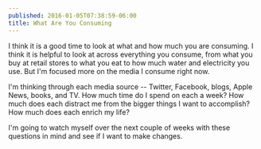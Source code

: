 ```yaml
---
published: 2016-01-05T07:38:59-06:00
title: What Are You Consuming
---
```

I think it is a good time to look at what and how much you are consuming. I think it is helpful to look at across everything you consume, from what you buy at retail stores to what you eat to how much water and electricity you use. But I'm focused more on the media I consume right now.

I'm thinking through each media source -- Twitter, Facebook, blogs, Apple News, books, and TV. How much time do I spend on each a week? How much does each distract me from the bigger things I want to accomplish? How much does each enrich my life?

I'm going to watch myself over the next couple of weeks with these questions in mind and see if I want to make changes.
